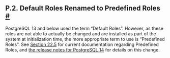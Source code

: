 ## P.2. Default Roles Renamed to Predefined Roles [#](#DEFAULT-ROLES)

PostgreSQL 13 and below used the term “Default Roles”. However, as these roles are not able to actually be changed and are installed as part of the system at initialization time, the more appropriate term to use is “Predefined Roles”. See [Section 22.5](predefined-roles.html "22.5. Predefined Roles") for current documentation regarding Predefined Roles, and [the release notes for PostgreSQL 14](release-prior.html "E.2. Prior Releases") for details on this change.